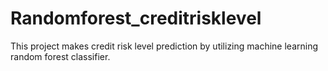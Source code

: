 # Randomforest_creditrisklevel
This project makes credit risk level prediction by utilizing machine learning random forest classifier.
